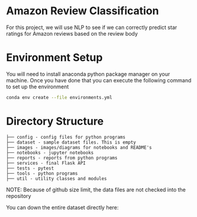 # Amazon Review Classification

For this project, we will use NLP to see if we can correctly predict star ratings for Amazon reviews based on the review body

# Environment Setup

You will need to install anaconda python package manager on your machine. Once you have done that you can execute the following command to set up the environment

```bash
conda env create --file environments.yml
```


# Directory Structure


```buildoutcfg
├── config - config files for python programs
├── dataset - sample dataset files. This is empty
├── images - images/diagrams for notebooks and README's
├── notebooks - jupyter notebooks
├── reports - reports from python programs
├── services - final Flask API 
├── tests - pytest
├── tools - python programs
├── util - utility classes and modules
```


NOTE: Because of github size limit, the data files are not checked into the repository

You can down the entire dataset directly here: 

